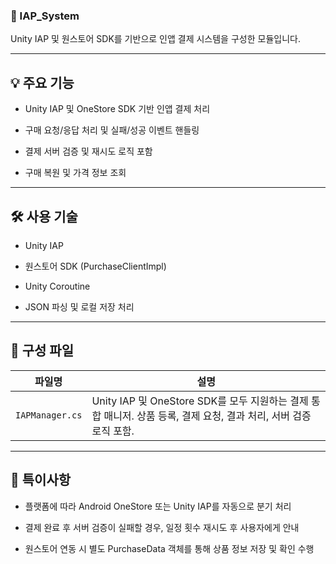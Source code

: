 ### 📁 IAP_System

Unity IAP 및 원스토어 SDK를 기반으로 인앱 결제 시스템을 구성한 모듈입니다.

---

## 💡 주요 기능

- Unity IAP 및 OneStore SDK 기반 인앱 결제 처리
    
- 구매 요청/응답 처리 및 실패/성공 이벤트 핸들링
    
- 결제 서버 검증 및 재시도 로직 포함
    
- 구매 복원 및 가격 정보 조회
    

---

## 🛠 사용 기술

- Unity IAP
    
- 원스토어 SDK (PurchaseClientImpl)
    
- Unity Coroutine
    
- JSON 파싱 및 로컬 저장 처리
    

---

## 📂 구성 파일

|파일명|설명|
|---|---|
|`IAPManager.cs`|Unity IAP 및 OneStore SDK를 모두 지원하는 결제 통합 매니저. 상품 등록, 결제 요청, 결과 처리, 서버 검증 로직 포함.|

---

## 📌 특이사항

- 플랫폼에 따라 Android OneStore 또는 Unity IAP를 자동으로 분기 처리
    
- 결제 완료 후 서버 검증이 실패할 경우, 일정 횟수 재시도 후 사용자에게 안내
    
- 원스토어 연동 시 별도 PurchaseData 객체를 통해 상품 정보 저장 및 확인 수행